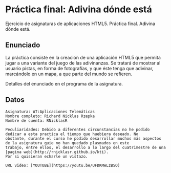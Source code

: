 # Práctica final: Adivina dónde está

Ejercicio de asignaturas de aplicaciones HTML5. Práctica final. Adivina dónde está.

## Enunciado

La práctica consiste en la creación de una aplicación HTML5 que permita jugar a una variante del juego de las adivinanzas. Se tratará de mostrar al usuario pistas, en forma de fotografías, y que éste tenga que adivinar, marcándolo en un mapa, a que parte del mundo se refieren.

Detalles del enunciado en el programa de la asignatura.

## Datos
	Asignatura: AT:Aplicaciones Telemáticas
	Nombre completo: Richard Nicklas Rzepka
	Nombre de cuenta: RNicklasR
	
	Peculiaridades: Debido a diferentes circunstancias no he podido dedicar a esta practica el tiempo que huebiera deseado. No 		obstante, durante el curso he podido desarrollar muchos más aspectos de la asignatura quie no han quedado plasmados en este 		trabajo, entre ellos, el desarrollo a lo largo del cuatrimestre de una [pagina web](http://rnicklasr.github.io/kti).
	Por si quisieran echarle un vistazo.
	
	URL video: [YOUTUBE](https://youtu.be/UFDKMeLzBSO)
	


